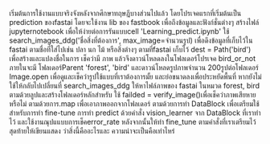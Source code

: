 เริ่มต้นการใช้งานแบบจริงจังหลังจากศึกษาทฤษฎีบางส่วนไปแล้ว
โดยโปรเจคแรกที่เริ่มต้นเป็น prediction ของfastai
โดยจะใช้งาน lib ของ fastbook เพื่อถึงข้อมูลและฟังก์ชั่นต่างๆ
สร้างไฟล์ jupyternotebook เพื่อให้ง่ายต่อการรันแบบcell 'Learning_predict.ipynb'
ใช้ search_images_ddg('ชื่อสิ่งที่ต้องการ', max_image=จำนวนรูป) เพื่อดึงข้อมูลที่เก็บไว้ใน fastai ตามชื่อที่ใส่ไปเช่น ปลา นก ไม้ หรือสิ่งต่างๆ ตามที่fastai เก็บไว้
dest = Path('bird') เพื่อสร้างและแปลงชื่อในการ เช็คว่ามี ภาพ แล้วจึงดาวน์โหลดลงในโฟลเดอร์โปรเจค bird_or_not ภายในจะมี โฟลเดอร์Parent 'forest', 'bird' และดาวน์โหลดรูปภาพจำนวน 200รูปต่อโฟลเดอร์
Image.open เพื่อดูและเช็คว่ารูปใช้แบบที่เราต้องการมั้ย และย่อขนาดลงเพื่อประหยัดพื้นที่ หากยังไม่ใช้ให้กลับไปเปลี่ยนที่ search_images_ddg 
ให้หาไฟล์ภาพของ fastai ในหมวด forest, bird ตามด้วยลูปและสร้างโฟลเดอร์หลักสำหรับ 
ใช้ failded = verify_image()เพื่อเช็คว่าภาพเสียหายหรือไม่ ตามด้วยการ.map เพื่อเอาภาพออกจากโฟลเดอร์
ตามด้วยการทำ DataBlock เพื่อเตรียมใช้สำหรับการทำ fine-tune
การทำ predict ด้วยคำสั่ง vision_learner จาก DataBlock ที่เราทำไว้ และใช้งานณุปแแบบการเช็คerror_rate
หลังจากนั้นให้ทำ fine_tune ตามคำสั่งที่เราเตรียมไว้
สุดท้ายให้เขียนแสดง ว่าสิ่งนี้คืออะไรและ ความน่าจะเป็นคือเท่าไหร่
